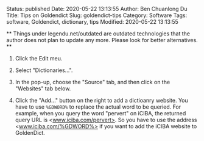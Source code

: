 Status: published
Date: 2020-05-22 13:13:55
Author: Ben Chuanlong Du
Title: Tips on Goldendict
Slug: goldendict-tips
Category: Software
Tags: software, Goldendict, dictionary, tips
Modified: 2020-05-22 13:13:55

**
Things under legendu.net/outdated are outdated technologies 
that the author does not plan to update any more. 
Please look for better alternatives.
**

1. Click the Edit meu.

2. Select "Dictionaries...".

3. In the pop-up, choose the "Source" tab,
    and then click on the "Websites" tab below.

4. Click the "Add..." button on the right to add a dictioanry website.
    You have to use `%GDWORD%` to replace the actual word to be queried.
    For example, 
    when you query the word "pervert" on iCIBA,
    the returned query URL is <www.iciba.com/pervert>.
    So you have to use the address <www.iciba.com/%GDWORD%> 
    if you want to add the iCIBA website to GoldenDict.